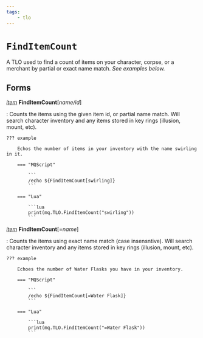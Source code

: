 ```yaml
---
tags:
    - tlo
---
```

# `FindItemCount`

A TLO used to find a count of items on your character, corpse, or a merchant by partial or exact name match. _See examples below._

## Forms

[_item_][item] **FindItemCount**[_name/id_]

:   Counts the items using the given item id, or partial name match. Will search character
    inventory and any items stored in key rings (illusion, mount, etc).

    ??? example

        Echos the number of items in your inventory with the name swirling in it.

        === "MQScript"

            ```
            /echo ${FindItemCount[swirling]}
            ```

        === "Lua"

            ```lua
            print(mq.TLO.FindItemCount("swirling"))
            ```


[_item_][item] **FindItemCount**[=_name_]

:   Counts the items using exact name match (case insensntive). Will search character inventory
    and any items stored in key rings (illusion, mount, etc).

    ??? example

        Echoes the number of Water Flasks you have in your inventory.

        === "MQScript"

            ```
            /echo ${FindItemCount[=Water Flask]}
            ```

        === "Lua"

            ```lua
            print(mq.TLO.FindItemCount("=Water Flask"))
            ```


[item]: ../data-types/datatype-item.md
